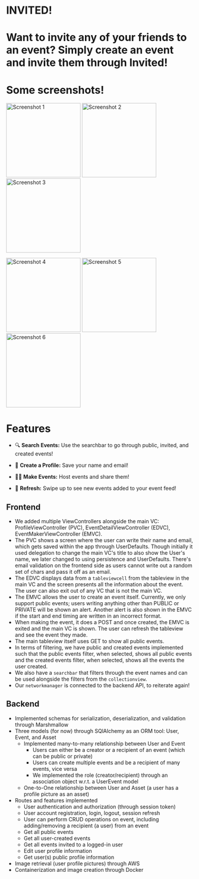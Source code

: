 # INVITED!

# Want to invite any of your friends to an event? Simply create an event and invite them through Invited!

# Some screenshots!

<img src="https://user-images.githubusercontent.com/106412989/236647437-377d46dd-e128-4037-a55c-9ffb1bb8b293.png" alt="Screenshot 1" width="200" /> <img src="https://user-images.githubusercontent.com/106412989/236647439-0ae20d7b-e13b-440f-ae1d-26b5e1a3ac34.png" alt="Screenshot 2" width="200" /> <img src="https://user-images.githubusercontent.com/106412989/236647441-0b69781d-0c79-4254-8fa5-6d05df576bf8.png" alt="Screenshot 3" width="200" />


<img src="https://user-images.githubusercontent.com/106412989/236647444-96cb2a0f-97b6-41a8-90d8-baf20d008310.png" alt="Screenshot 4" width="200" /> <img src="https://user-images.githubusercontent.com/106412989/236647445-35ca9978-f2d1-4b13-91e0-d457f1a3e4a2.png" alt="Screenshot 5" width="200" /> <img src="https://user-images.githubusercontent.com/106412989/236647932-2187b765-8094-4c03-9d2f-59334e9ed1b0.png" alt="Screenshot 6" width="200" />

# Features

- :mag: **Search Events:** Use the searchbar to go through public, invited, and created events!

- :bust_in_silhouette: **Create a Profile:** Save your name and email!

- :tada::busts_in_silhouette: **Make Events:** Host events and share them!

- :arrows_counterclockwise: **Refresh:** Swipe up to see new events added to your event feed! 

## Frontend

- We added multiple ViewControllers alongside the main VC: ProfileViewController (PVC), EventDetailViewController (EDVC), EventMakerViewController (EMVC). 
- The PVC shows a screen where the user can write their name and email, which gets saved within the app through UserDefaults. Though initially it used delegation to change the main VC's title to also show the User's name, we later changed to using persistence and UserDefaults. There's email validation on the frontend side as users cannot write out a random set of chars and pass it off as an email. 
- The EDVC displays data from a `tableviewcell` from the tableview in the main VC and the screen presents all the information about the event. The user can also exit out of any VC that is not the main VC. 
- The EMVC allows the user to create an event itself. Currently, we only support public events; users writing anything other than PUBLIC or PRIVATE will be shown an alert. Another alert is also shown in the EMVC if the start and end timing are written in an incorrect format. 
- When making the event, it does a POST and once created, the EMVC is exited and the main VC is shown. The user can refresh the tableview and see the event they made. 
- The main tableview itself uses GET to show all public events. 
- In terms of filtering, we have public and created events implemented such that the public events filter, when selected, shows all public events and the created events filter, when selected, shows all the events the user created. 
- We also have a `searchbar` that filters through the event names and can be used alongside the filters from the `collectionview`. 
- Our `networkmanager` is connected to the backend API, to reiterate again!

## Backend
- Implemented schemas for serialization, deserialization, and validation through Marshmallow
- Three models (for now) through SQlAlchemy as an ORM tool: User, Event, and Asset
  - Implemented many-to-many relationship between User and Event
    - Users can either be a creator or a recipient of an event (which can be public or private)
    - Users can create multiple events and be a recipient of many events, vice versa
    - We implemented the role (creator/recipient) through an association object w.r.t. a UserEvent model
  - One-to-One relationship between User and Asset (a user has a profile picture as an asset)
- Routes and features implemented
  - User authentication and authorization (through session token)
  - User account registration, login, logout, session refresh
  - User can perform CRUD operations on event, including adding/removing a recipient (a user) from an event
  - Get all public events
  - Get all user-created events
  - Get all events invited to a logged-in user
  - Edit user profile information
  - Get user(s) public profile information
- Image retrieval (user profile pictures) through AWS
- Containerization and image creation through Docker
